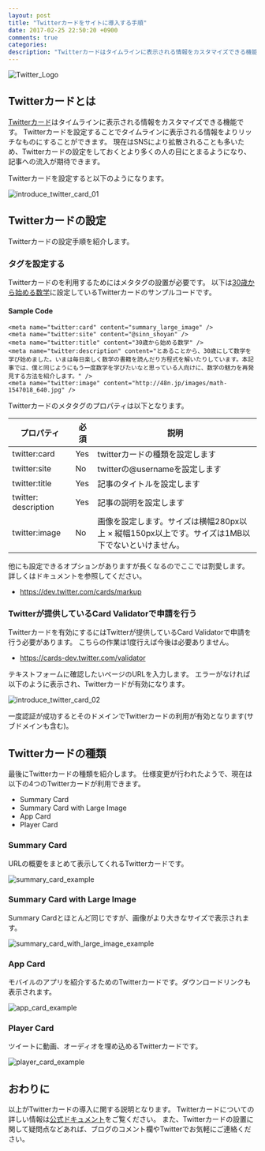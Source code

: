 ```yaml
---
layout: post
title: "Twitterカードをサイトに導入する手順"
date: 2017-02-25 22:50:20 +0900
comments: true
categories: 
description: "Twitterカードはタイムラインに表示される情報をカスタマイズできる機能です。Twitterカードを設定することでタイムラインに表示される情報をよりリッチなものにすることができます。この記事ではTwitterカードを設定する手順を紹介します。"
---
```


![Twitter_Logo](/images/Twitter_Logo_White_On_Blue.svg)

## Twitterカードとは

<a href="https://dev.twitter.com/cards/getting-started" target="_blank">Twitterカード</a>はタイムラインに表示される情報をカスタマイズできる機能です。
Twitterカードを設定することでタイムラインに表示される情報をよりリッチなものにすることができます。
現在はSNSにより拡散されることも多いため、Twitterカードの設定をしておくとより多くの人の目にとまるようになり、記事への流入が期待できます。

Twitterカードを設定すると以下のようになります。

![introduce_twitter_card_01](/images/introduce_twitter_card_01.png)

## Twitterカードの設定

Twitterカードの設定手順を紹介します。

### タグを設定する

Twitterカードのを利用するためにはメタタグの設置が必要です。
以下は[30歳から始める数学](/blog/2015/12/01/mathematics-of-advent-calendar/)に設定しているTwitterカードのサンプルコードです。

#### Sample Code

```
<meta name="twitter:card" content="summary_large_image" />
<meta name="twitter:site" content="@sinn_shoyan" />
<meta name="twitter:title" content="30歳から始める数学" />
<meta name="twitter:description" content="とあることから、30歳にして数学を学び始めました。いまは毎日楽しく数学の書籍を読んだり方程式を解いたりしています。本記事では、僕と同じようにもう一度数学を学びたいなと思っている人向けに、数学の魅力を再発見する方法を紹介します。" />
<meta name="twitter:image" content="http://48n.jp/images/math-1547018_640.jpg" />
```

Twitterカードのメタタグのプロパティは以下となります。

プロパティ | 必須 | 説明
---- | ---- | ----
twitter:card | Yes | twitterカードの種類を設定します
twitter:site | No | twitterの@usernameを設定します
twitter:title | Yes | 記事のタイトルを設定します
twitter: description | Yes | 記事の説明を設定します
twitter:image | No | 画像を設定します。サイズは横幅280px以上 × 縦幅150px以上です。サイズは1MB以下でないといけません。 

他にも設定できるオプションがありますが長くなるのでここでは割愛します。
詳しくはドキュメントを参照してください。

* https://dev.twitter.com/cards/markup

### Twitterが提供しているCard Validatorで申請を行う

Twitterカードを有効にするにはTwitterが提供しているCard Validatorで申請を行う必要があります。
こちらの作業は1度行えば今後は必要ありません。

* https://cards-dev.twitter.com/validator

テキストフォームに確認したいページのURLを入力します。
エラーがなければ以下のように表示され、Twitterカードが有効になります。

![introduce_twitter_card_02](/images/introduce_twitter_card_02.png)

一度認証が成功するとそのドメインでTwitterカードの利用が有効となります(サブドメインも含む)。

## Twitterカードの種類

最後にTwitterカードの種類を紹介します。
仕様変更が行われたようで、現在は以下の4つのTwitterカードが利用できます。

* Summary Card
* Summary Card with Large Image
* App Card
* Player Card

### Summary Card

URLの概要をまとめて表示してくれるTwitterカードです。

![summary_card_example](/images/summary_card.png)

### Summary Card with Large Image

Summary Cardとほとんど同じですが、画像がより大きなサイズで表示されます。

![summary_card_with_large_image_example](/images/summary_card_with_large_image.png)

### App Card

モバイルのアプリを紹介するためのTwitterカードです。ダウンロードリンクも表示されます。

![app_card_example](/images/app_card.png)

### Player Card

ツイートに動画、オーディオを埋め込めるTwitterカードです。

![player_card_example](/images/player_card.png)

## おわりに

以上がTwitterカードの導入に関する説明となります。
Twitterカードについての詳しい情報は[公式ドキュメント](https://dev.twitter.com/ja/cards/overview)をご覧ください。
また、Twitterカードの設置に関して疑問点などあれば、ブログのコメント欄やTwitterでお気軽にご連絡ください。
